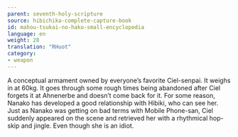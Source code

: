 ```yaml
---
parent: seventh-holy-scripture
source: hibichika-complete-capture-book
id: mahou-tsukai-no-hako-small-encyclopedia
language: en
weight: 28
translation: "RHuot"
category:
- weapon
---
```


A conceptual armament owned by everyone’s favorite Ciel-senpai. It weighs in at 60kg. It goes through some rough times being abandoned after Ciel forgets it at Ahnenerbe and doesn’t come back for it. For some reason, Nanako has developed a good relationship with Hibiki, who can see her. Just as Nanako was getting on bad terms with Mobile Phone-san, Ciel suddenly appeared on the scene and retrieved her with a rhythmical hop-skip and jingle. Even though she is an idiot.
